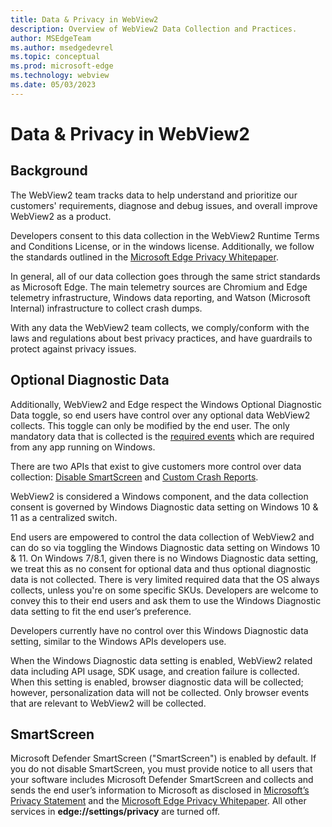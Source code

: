 ```yaml
---
title: Data & Privacy in WebView2
description: Overview of WebView2 Data Collection and Practices. 
author: MSEdgeTeam
ms.author: msedgedevrel
ms.topic: conceptual
ms.prod: microsoft-edge
ms.technology: webview
ms.date: 05/03/2023
---
```

# Data & Privacy in WebView2 

## Background
The WebView2 team tracks data to help understand and prioritize our customers' requirements, diagnose and debug issues, and overall improve WebView2 as a product.

Developers consent to this data collection in the WebView2 Runtime Terms and Conditions License, or in the windows license. Additionally, we follow the standards outlined in the [Microsoft Edge Privacy Whitepaper](https://learn.microsoft.com/en-us/microsoft-edge/privacy-whitepaper/).

In general, all of our data collection goes through the same strict standards as Microsoft Edge. The main telemetry sources are Chromium and Edge telemetry infrastructure, Windows data reporting, and Watson (Microsoft Internal) infrastructure to collect crash dumps.

With any data the WebView2 team collects, we comply/conform with the laws and regulations about best privacy practices, and have guardrails to protect against privacy issues.

## Optional Diagnostic Data

Additionally, WebView2 and Edge respect the Windows Optional Diagnostic Data toggle, so end users have control over any optional data WebView2 collects. This toggle can only be modified by the end user. The only mandatory data that is collected is the [required events](https://learn.microsoft.com/en-us/windows/privacy/required-windows-11-diagnostic-events-and-fields) which are required from any app running on Windows.

There are two APIs that exist to give customers more control over data collection: [Disable SmartScreen](https://github.com/MicrosoftEdge/WebView2Feedback/blob/main/specs/IsSmartScreenRequired.md) and [Custom Crash Reports](https://github.com/MicrosoftEdge/WebView2Feedback/blob/main/specs/DisableCrashReporting.md).

WebView2 is considered a Windows component, and the data collection consent is governed by Windows Diagnostic data setting on Windows 10 & 11 as a centralized switch.

End users are empowered to control the data collection of WebView2 and can do so via toggling the Windows Diagnostic data setting on Windows 10 & 11. On Windows 7/8.1, given there is no Windows Diagnostic data setting, we treat this as no consent for optional data and thus optional diagnostic data is not collected. There is very limited required data that the OS always collects, unless you're on some specific SKUs. Developers are welcome to convey this to their end users and ask them to use the Windows Diagnostic data setting to fit the end user’s preference.

Developers currently have no control over this Windows Diagnostic data setting, similar to the Windows APIs developers use.

When the Windows Diagnostic data setting is enabled, WebView2 related data including API usage, SDK usage, and creation failure is collected. When this setting is enabled, browser diagnostic data will be collected; however, personalization data will not be collected. Only browser events that are relevant to WebView2 will be collected.

## SmartScreen

Microsoft Defender SmartScreen ("SmartScreen") is enabled by default. If you do not disable SmartScreen, you must provide notice to all users that your software includes Microsoft Defender SmartScreen and collects and sends the end user’s information to Microsoft as disclosed in [Microsoft’s Privacy Statement](https://aka.ms/privacy) and the [Microsoft Edge Privacy Whitepaper](https://learn.microsoft.com/en-us/microsoft-edge/privacy-whitepaper#smartscreen). All other services in **edge://settings/privacy** are turned off.